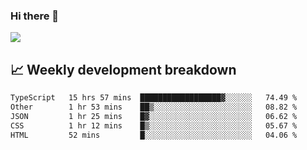 ### Hi there 👋
<img align="center" src="https://github-readme-stats.vercel.app/api?username=Tumao727&show_icons=true&hide_title=true&theme=dracula" />


## 📈 Weekly development breakdown
<!--START_SECTION:waka-->

```txt
TypeScript   15 hrs 57 mins  ██████████████████▓░░░░░░   74.49 %
Other        1 hr 53 mins    ██▒░░░░░░░░░░░░░░░░░░░░░░   08.82 %
JSON         1 hr 25 mins    █▓░░░░░░░░░░░░░░░░░░░░░░░   06.62 %
CSS          1 hr 12 mins    █▒░░░░░░░░░░░░░░░░░░░░░░░   05.67 %
HTML         52 mins         █░░░░░░░░░░░░░░░░░░░░░░░░   04.06 %
```

<!--END_SECTION:waka-->